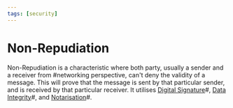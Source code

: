 ```yaml
---
tags: [security]
---
```


# Non-Repudiation

Non-Repudiation is a characteristic where both party, usually a sender and a
receiver from #networking perspective, can't deny the validity of a message.
This will prove that the message is sent by that particular sender, and is
received by that particular receiver. It utilises [Digital Signature](202210040909.md)#,
[Data Integrity](202210022154.md)#, and [Notarisation](202210040918.md)#.
